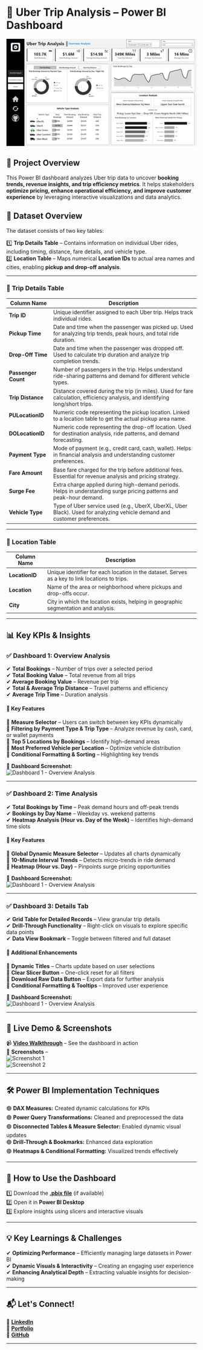 # 🚖 Uber Trip Analysis – Power BI Dashboard  

![Uber Screenshot](https://github.com/jay-parab/Uber_Trip_Analysis/blob/main/Uber%20Trip%20Analysis%20Dashboard%20Screenshot.png?raw=true)

## 📌 Project Overview  
This Power BI dashboard analyzes Uber trip data to uncover **booking trends, revenue insights, and trip efficiency metrics**. It helps stakeholders **optimize pricing, enhance operational efficiency, and improve customer experience** by leveraging interactive visualizations and data analytics.  

## 📂 Dataset Overview  
The dataset consists of two key tables:  

1️⃣ **Trip Details Table** – Contains information on individual Uber rides, including timing, distance, fare details, and vehicle type.  
2️⃣ **Location Table** – Maps numerical **Location IDs** to actual area names and cities, enabling **pickup and drop-off analysis**.  

---

### 📄 **Trip Details Table**  
| Column Name        | Description  |
|--------------------|-------------|
| **Trip ID**       | Unique identifier assigned to each Uber trip. Helps track individual rides.  |
| **Pickup Time**   | Date and time when the passenger was picked up. Used for analyzing trip trends, peak hours, and total ride duration.  |
| **Drop-Off Time** | Date and time when the passenger was dropped off. Used to calculate trip duration and analyze trip completion trends.  |
| **Passenger Count** | Number of passengers in the trip. Helps understand ride-sharing patterns and demand for different vehicle types.  |
| **Trip Distance** | Distance covered during the trip (in miles). Used for fare calculation, efficiency analysis, and identifying long/short trips.  |
| **PULocationID** | Numeric code representing the pickup location. Linked to a location table to get the actual pickup area name.  |
| **DOLocationID** | Numeric code representing the drop-off location. Used for destination analysis, ride patterns, and demand forecasting.  |
| **Payment Type** | Mode of payment (e.g., credit card, cash, wallet). Helps in financial analysis and understanding customer preferences.  |
| **Fare Amount** | Base fare charged for the trip before additional fees. Essential for revenue analysis and pricing strategy.  |
| **Surge Fee** | Extra charge applied during high-demand periods. Helps in understanding surge pricing patterns and peak-hour demand.  |
| **Vehicle Type** | Type of Uber service used (e.g., UberX, UberXL, Uber Black). Used for analyzing vehicle demand and customer preferences.  |

---

### 📄 **Location Table**  
| Column Name  | Description  |
|-------------|-------------|
| **LocationID** | Unique identifier for each location in the dataset. Serves as a key to link locations to trips.  |
| **Location** | Name of the area or neighborhood where pickups and drop-offs occur.  |
| **City** | City in which the location exists, helping in geographic segmentation and analysis.  |

---
## 📊 Key KPIs & Insights  

### ✅ Dashboard 1: Overview Analysis  
✔ **Total Bookings** – Number of trips over a selected period  
✔ **Total Booking Value** – Total revenue from all trips  
✔ **Average Booking Value** – Revenue per trip  
✔ **Total & Average Trip Distance** – Travel patterns and efficiency  
✔ **Average Trip Time** – Duration analysis  

#### 🔹 Key Features  
🔸 **Measure Selector** – Users can switch between key KPIs dynamically  
🔸 **Filtering by Payment Type & Trip Type** – Analyze revenue by cash, card, or wallet payments  
🔸 **Top 5 Locations by Bookings** – Identify high-demand areas  
🔸 **Most Preferred Vehicle per Location** – Optimize vehicle distribution  
🔸 **Conditional Formatting & Sorting** – Highlighting key trends  

📸 **Dashboard Screenshot:**  
![Dashboard 1 - Overview Analysis](your-dashboard-1-screenshot-url-here)  

---

### ✅ Dashboard 2: Time Analysis  
✔ **Total Bookings by Time** – Peak demand hours and off-peak trends  
✔ **Bookings by Day Name** – Weekday vs. weekend patterns  
✔ **Heatmap Analysis (Hour vs. Day of the Week)** – Identifies high-demand time slots  

#### 🔹 Key Features  
🔸 **Global Dynamic Measure Selector** – Updates all charts dynamically  
🔸 **10-Minute Interval Trends** – Detects micro-trends in ride demand  
🔸 **Heatmap (Hour vs. Day)** – Pinpoints surge pricing opportunities  

📸 **Dashboard Screenshot:**  
![Dashboard 1 - Overview Analysis](your-dashboard-1-screenshot-url-here)  

---

### ✅ Dashboard 3: Details Tab  
✔ **Grid Table for Detailed Records** – View granular trip details  
✔ **Drill-Through Functionality** – Right-click on visuals to explore specific data points  
✔ **Data View Bookmark** – Toggle between filtered and full dataset  

#### 🔹 Additional Enhancements  
🔹 **Dynamic Titles** – Charts update based on user selections  
🔹 **Clear Slicer Button** – One-click reset for all filters  
🔹 **Download Raw Data Button** – Export data for further analysis  
🔹 **Conditional Formatting & Tooltips** – Improved user experience  

📸 **Dashboard Screenshot:**  
![Dashboard 1 - Overview Analysis](your-dashboard-1-screenshot-url-here)  

---

## 🎥 Live Demo & Screenshots  
📹 **[Video Walkthrough](your-video-link-here)** – See the dashboard in action  
📸 **Screenshots** –  
![Screenshot 1](your-image-url-here)  
![Screenshot 2](your-image-url-here)  

---

## 🛠 Power BI Implementation Techniques  
🟢 **DAX Measures:** Created dynamic calculations for KPIs  
🟢 **Power Query Transformations:** Cleaned and preprocessed the data  
🟢 **Disconnected Tables & Measure Selector:** Enabled dynamic visual updates  
🟢 **Drill-Through & Bookmarks:** Enhanced data exploration  
🟢 **Heatmaps & Conditional Formatting:** Visualized trends effectively  

---

## 🚀 How to Use the Dashboard  
1️⃣ Download the **[.pbix file](your-file-link-here)** (if available)  
2️⃣ Open it in **Power BI Desktop**  
3️⃣ Explore insights using slicers and interactive visuals  

---

## 💡 Key Learnings & Challenges  
✔ **Optimizing Performance** – Efficiently managing large datasets in Power BI  
✔ **Dynamic Visuals & Interactivity** – Creating an engaging user experience  
✔ **Enhancing Analytical Depth** – Extracting valuable insights for decision-making  

---

## 📬 Let's Connect!  
🔗 **[LinkedIn](your-linkedin-link)**  
🔗 **[Portfolio](your-portfolio-link)**  
🔗 **[GitHub](your-github-profile)**  

---

